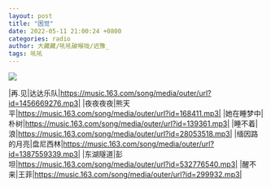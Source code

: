 ```yaml
---
layout: post
title: "困觉"
date: 2022-05-11 21:00:24 +0800
categories: radio
author: 大藏藏/吼吼破喉咙/迟豫_
tags: 吼吼
---
```

![]({{site.baseurl}}/images/cover_20220511.jpg)

|再.见|达达乐队|https://music.163.com/song/media/outer/url?id=1456669276.mp3|
|夜夜夜夜|熊天平|https://music.163.com/song/media/outer/url?id=168411.mp3|
|她在睡梦中|朴树|https://music.163.com/song/media/outer/url?id=139361.mp3|
|睡不着|浪|https://music.163.com/song/media/outer/url?id=28053518.mp3|
|缅因路的月亮|盘尼西林|https://music.163.com/song/media/outer/url?id=1387559339.mp3|
|东湖隧道|彭坦|https://music.163.com/song/media/outer/url?id=532776540.mp3|
|醒不来|王菲|https://music.163.com/song/media/outer/url?id=299932.mp3|

